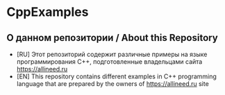 # CppExamples

## О данном репозитории / About this Repository
* [RU] Этот репозиторий содержит различные примеры на языке программирования C++, подготовленные владельцами сайта https://allineed.ru
* [EN] This repository contains different examples in C++ programming language that are prepared by the owners of https://allineed.ru site
